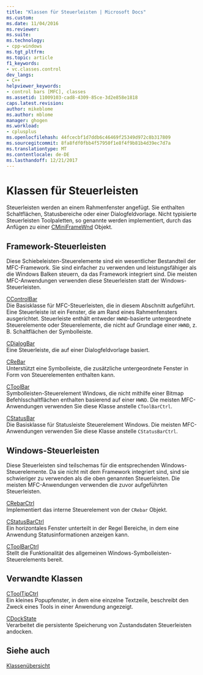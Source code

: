 ```yaml
---
title: "Klassen für Steuerleisten | Microsoft Docs"
ms.custom: 
ms.date: 11/04/2016
ms.reviewer: 
ms.suite: 
ms.technology:
- cpp-windows
ms.tgt_pltfrm: 
ms.topic: article
f1_keywords:
- vc.classes.control
dev_langs:
- C++
helpviewer_keywords:
- control bars [MFC], classes
ms.assetid: 11009103-cad8-4309-85ce-3d2e858e1818
caps.latest.revision: 
author: mikeblome
ms.author: mblome
manager: ghogen
ms.workload:
- cplusplus
ms.openlocfilehash: 44fcecbf1d7ddb6c46469f25349d972c8b317809
ms.sourcegitcommit: 8fa8fdf0fbb4f57950f1e8f4f9b81b4d39ec7d7a
ms.translationtype: MT
ms.contentlocale: de-DE
ms.lasthandoff: 12/21/2017
---
```

# <a name="control-bar-classes"></a>Klassen für Steuerleisten
Steuerleisten werden an einem Rahmenfenster angefügt. Sie enthalten Schaltflächen, Statusbereiche oder einer Dialogfeldvorlage. Nicht typisierte Steuerleisten Toolpaletten, so genannte werden implementiert, durch das Anfügen zu einer [CMiniFrameWnd](../mfc/reference/cminiframewnd-class.md) Objekt.  
  
## <a name="framework-control-bars"></a>Framework-Steuerleisten  
 Diese Schiebeleisten-Steuerelemente sind ein wesentlicher Bestandteil der MFC-Framework. Sie sind einfacher zu verwenden und leistungsfähiger als die Windows Balken steuern, da das Framework integriert sind. Die meisten MFC-Anwendungen verwenden diese Steuerleisten statt der Windows-Steuerleisten.  
  
 [CControlBar](../mfc/reference/ccontrolbar-class.md)  
 Die Basisklasse für MFC-Steuerleisten, die in diesem Abschnitt aufgeführt. Eine Steuerleiste ist ein Fenster, die am Rand eines Rahmenfensters ausgerichtet. Steuerleiste enthält entweder `HWND`-basierte untergeordnete Steuerelemente oder Steuerelemente, die nicht auf Grundlage einer `HWND`, z. B. Schaltflächen der Symbolleiste.  
  
 [CDialogBar](../mfc/reference/cdialogbar-class.md)  
 Eine Steuerleiste, die auf einer Dialogfeldvorlage basiert.  
  
 [CReBar](../mfc/reference/crebar-class.md)  
 Unterstützt eine Symbolleiste, die zusätzliche untergeordnete Fenster in Form von Steuerelementen enthalten kann.  
  
 [CToolBar](../mfc/reference/ctoolbar-class.md)  
 Symbolleisten-Steuerelement Windows, die nicht mithilfe einer Bitmap Befehlsschaltflächen enthalten basierend auf einer `HWND`. Die meisten MFC-Anwendungen verwenden Sie diese Klasse anstelle `CToolBarCtrl`.  
  
 [CStatusBar](../mfc/reference/cstatusbar-class.md)  
 Die Basisklasse für Statusleiste Steuerelement Windows. Die meisten MFC-Anwendungen verwenden Sie diese Klasse anstelle `CStatusBarCtrl`.  
  
## <a name="windows-control-bars"></a>Windows-Steuerleisten  
 Diese Steuerleisten sind teilschemas für die entsprechenden Windows-Steuerelemente. Da sie nicht mit dem Framework integriert sind, sind sie schwieriger zu verwenden als die oben genannten Steuerleisten. Die meisten MFC-Anwendungen verwenden die zuvor aufgeführten Steuerleisten.  
  
 [CRebarCtrl](../mfc/reference/crebarctrl-class.md)  
 Implementiert das interne Steuerelement von der `CRebar` Objekt.  
  
 [CStatusBarCtrl](../mfc/reference/cstatusbarctrl-class.md)  
 Ein horizontales Fenster unterteilt in der Regel Bereiche, in dem eine Anwendung Statusinformationen anzeigen kann.  
  
 [CToolBarCtrl](../mfc/reference/ctoolbarctrl-class.md)  
 Stellt die Funktionalität des allgemeinen Windows-Symbolleisten-Steuerelements bereit.  
  
## <a name="related-classes"></a>Verwandte Klassen  
 [CToolTipCtrl](../mfc/reference/ctooltipctrl-class.md)  
 Ein kleines Popupfenster, in dem eine einzelne Textzeile, beschreibt den Zweck eines Tools in einer Anwendung angezeigt.  
  
 [CDockState](../mfc/reference/cdockstate-class.md)  
 Verarbeitet die persistente Speicherung von Zustandsdaten Steuerleisten andocken.  
  
## <a name="see-also"></a>Siehe auch  
 [Klassenübersicht](../mfc/class-library-overview.md)

